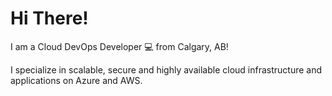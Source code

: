 # Hi There! 
I am a Cloud DevOps Developer 💻 from Calgary, AB! 

I specialize in scalable, secure and highly available cloud infrastructure and applications on Azure and AWS.

